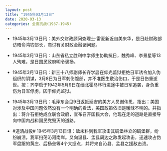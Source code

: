 ```yaml
---
layout: post
title: "1945年03月13日"
date: 2020-03-13
categories: 全面抗战(1937-1945)
---
```


<meta name="referrer" content="no-referrer" />

- 1945年3月13日讯：美外交财政顾问查理士·雷麦新近自美来华，是日赴财政部访晤俞鸿钧部长，商讨有关财政金融诸问题。 

- 1945年3月13日讯：山东省私立胜利中学师生协助抗日，魏秀峰、李景星等13人殉难，是日国民政府明令褒扬。 

- 1945年3月13日讯：新三十八师副师长齐学启在仰光监狱拒绝日军诱令加入伪组织的阴谋，3月8日为日军刺伤腹部，并不准医生敷治伤口，于是日伤重逝世。按：齐学启于1942年5月9日在缅北霍马林行进途中被日军追袭，身负重伤为日军俘虏，囚于仰光监狱。 

- 1945年3月13日讯：毛泽东会见9日返抵延安的美方人员谢伟思，指出：美国对涉及中国问题依然没有一个明确的看法，美国政策依旧是暧昧不明的。并指出：蒋介石拒绝成立联合政府，宣布召开国民大会，他现在走的道路是直接导向中国内战和国民党毁灭的道路。 

- #道清战役# 1945年3月13日讯：敌未料到我军攻击其碉堡林立的碉堡群，纷纷崩溃，我军扫荡沁河南岸。又向温县、孟县周边之敌发起攻击，迅速攻占伪军盘踞的黄庄、后杨垒等4个大据点，并将来自沁县、孟县之援敌击溃。 

